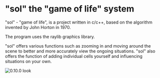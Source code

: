 # "sol" the "game of life" system
"sol" - "game of life", is a project written in c/c++, based on the algorithm invented by John Horton in 1970. 

The program uses the raylib graphics library.

"sol" offers various functions such as zooming in and moving around the scene to better and more accurately view the ongoing situations. "sol" also offers the function of adding individual cells yourself and influencing situations on your own.


![0.10.0 look](https://github.com/dazaizer0/game_of_life/assets/60112867/eef25cb8-bead-4c73-9519-e149c6cf9bfb)
